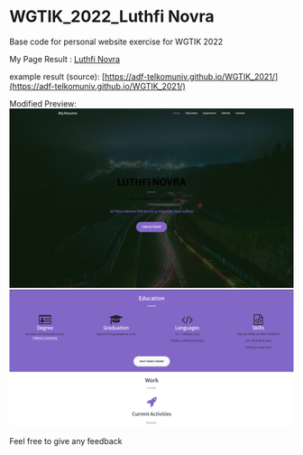 # WGTIK_2022_Luthfi Novra
Base code for personal website exercise for WGTIK 2022

My Page Result : [Luthfi Novra](https://luthfinovra.github.io/)

example result (source):
[https://adf-telkomuniv.github.io/WGTIK_2021/](https://adf-telkomuniv.github.io/WGTIK_2021/)

Modified
Preview:
![introduction](img/preview1.png)
![Portofolio](img/preview2.png)

Feel free to give any feedback
